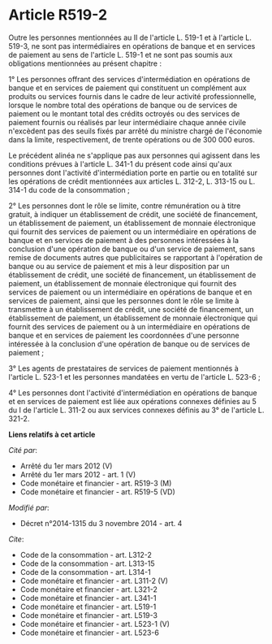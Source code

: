# Article R519-2

Outre les personnes mentionnées au II de l'article L. 519-1 et à l'article L. 519-3, ne sont pas intermédiaires en opérations
de banque et en services de paiement au sens de l'article L. 519-1 et ne sont pas soumis aux obligations mentionnées au
présent chapitre :

1° Les personnes offrant des services d'intermédiation en opérations de banque et en services de paiement qui constituent un
complément aux produits ou services fournis dans le cadre de leur activité professionnelle, lorsque le nombre total des
opérations de banque ou de services de paiement ou le montant total des crédits octroyés ou des services de paiement fournis
ou réalisés par leur intermédiaire chaque année civile n'excèdent pas des seuils fixés par arrêté du ministre chargé de
l'économie dans la limite, respectivement, de trente opérations ou de 300 000 euros.

Le précédent alinéa ne s'applique pas aux personnes qui agissent dans les conditions prévues à l'article L. 341-1 du présent
code ainsi qu'aux personnes dont l'activité d'intermédiation porte en partie ou en totalité sur les opérations de crédit
mentionnées aux articles L. 312-2, 
L. 313-15 ou L. 314-1 du code de la consommation ;

2° Les personnes dont le rôle se limite, contre rémunération ou à titre gratuit, à indiquer un établissement de crédit, une
société de financement, un établissement de paiement, un établissement de monnaie électronique qui fournit des services de
paiement ou un intermédiaire en opérations de banque et en services de paiement à des personnes intéressées à la conclusion
d'une opération de banque ou d'un service de paiement, sans remise de documents autres que publicitaires se rapportant à
l'opération de banque ou au service de paiement et mis à leur disposition par un établissement de crédit, une société de
financement, un établissement de paiement, un établissement de monnaie électronique qui fournit des services de paiement ou
un intermédiaire en opérations de banque et en services de paiement, ainsi que les personnes dont le rôle se limite à
transmettre à un établissement de crédit, une société de financement, un établissement de paiement, un établissement de
monnaie électronique qui fournit des services de paiement ou à un intermédiaire en opérations de banque et en services de
paiement les coordonnées d'une personne intéressée à la conclusion d'une opération de banque ou de services de paiement ;

3° Les agents de prestataires de services de paiement mentionnés à l'article L. 523-1 et les personnes mandatées en vertu de
l'article L. 523-6 ;

4° Les personnes dont l'activité d'intermédiation en opérations de banque et en services de paiement est liée aux opérations
connexes définies au 5 du I de l'article L. 311-2 ou aux services connexes définis au 3° de l'article L. 321-2.

**Liens relatifs à cet article**

_Cité par_:

  - Arrêté du 1er mars 2012 (V)
  - Arrêté du 1er mars 2012 - art. 1 (V)
  - Code monétaire et financier - art. R519-3 (M)
  - Code monétaire et financier - art. R519-5 (VD)

_Modifié par_:

  - Décret n°2014-1315 du 3 novembre 2014 - art. 4

_Cite_:

  - Code de la consommation - art. L312-2
  - Code de la consommation - art. L313-15
  - Code de la consommation - art. L314-1
  - Code monétaire et financier - art. L311-2 (V)
  - Code monétaire et financier - art. L321-2
  - Code monétaire et financier - art. L341-1
  - Code monétaire et financier - art. L519-1
  - Code monétaire et financier - art. L519-3
  - Code monétaire et financier - art. L523-1 (V)
  - Code monétaire et financier - art. L523-6
